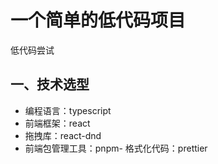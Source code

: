 # 一个简单的低代码项目

低代码尝试

## 一、技术选型

- 编程语言：typescript
- 前端框架：react
- 拖拽库：react-dnd
- 前端包管理工具：pnpm- 格式化代码：prettier
